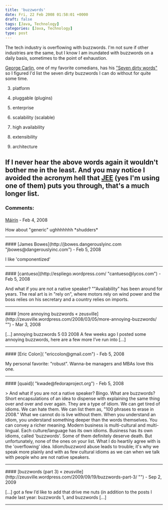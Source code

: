 ```yaml
---
title: 'buzzwords'
date: Fri, 22 Feb 2008 01:58:01 +0000
draft: false
tags: [Java, Technology]
categories: [Java, Technology]
type: post
---
```


The tech industry is overflowing with buzzwords. I'm not sure if other industries are the same, but I know I am inundated with buzzwords on a daily basis, sometimes to the point of exhaustion.

[George Carlin](http://en.wikipedia.org/wiki/George_Carlin), one of my favorite comedians, has his ["Seven dirty words"](http://www.google.com/search?q=carlin+7+dirty+words&ie=utf-8&oe=utf-8&aq=t&rls=org.mozilla:en-US:official&client=firefox-a) so I figured I'd list the seven dirty buzzwords I can do without for quite some time.

3.  platform

6.  pluggable (plugins)

9.  enterprise

12.  scalability (scalable)

15.  high availability

18.  extensibility

21.  architecture

If I never hear the above words again it wouldn't bother me in the least. And you may notice I avoided the acronym hell that [JEE](http://mindprod.com/jgloss/j2ee.html#COMPONENTS) (yes I'm using one of them) puts you through, that's a much longer list.
---
### Comments:
####
[Máirín](http://mihmo.livejournal.com "mairin@gmail.com") - <time datetime="2008-02-21 23:13:58">Feb 4, 2008</time>

How about "generic" ughhhhhhh \*shudders\*
<hr />
####
[James Bowes](http://jbowes.dangerouslyinc.com "jbowes@dangerouslyinc.com") - <time datetime="2008-02-22 13:27:02">Feb 5, 2008</time>

I like 'componentized'
<hr />
####
[cantueso](http://espliego.wordpress.com/ "cantueso@lycos.com") - <time datetime="2008-02-22 13:58:31">Feb 5, 2008</time>

And what if you are not a native speaker? ""Availability" has been around for years. The real art is in "rely on", where motors rely on wind power and the boss relies on his secretary and a country relies on imports.
<hr />
####
[more annoying buzzwords &laquo; zeusville](http://zeusville.wordpress.com/2008/03/05/more-annoying-buzzwords/ "") - <time datetime="2008-03-05 15:11:02">Mar 3, 2008</time>

\[...\] annoying buzzwords 5 03 2008 A few weeks ago I posted some annoying buzzwords, here are a few more I’ve run into \[...\]
<hr />
####
[Eric Colon]( "ericcolon@gmail.com") - <time datetime="2008-02-22 20:45:32">Feb 5, 2008</time>

My personal favorite: "robust". Wanna-be managers and MBAs love this one.
<hr />
####
[quaid]( "kwade@fedoraproject.org") - <time datetime="2008-02-29 20:45:30">Feb 5, 2008</time>

\> And what if you are not a native speaker? Bingo. What are buzzwords? Short encapsulations of an idea to dispense with explaining the same thing over and over and over again. They are a type of idiom. We can get tired of idioms. We can hate them. We can list them as, "100 phrases to erase in 2008." What we cannot do is live without them. When you understand an idiom, you understand something deeper than the words themselves. You can convey a richer meaning. Modern business is multi-cultural and multi-lingual. Each culture/language has its own idioms. Business has its own idioms, called 'buzzwords'. Some of them definitely deserve death. But unfortunately, none of the ones on your list. What I do heartily agree with is the 'overflowing' idea. Idiom/buzzword abuse leads to trouble; it's why we speak more plainly and with as few cultural idioms as we can when we talk with people who are not native speakers.
<hr />
####
[buzzwords (part 3) &laquo; zeusville](http://zeusville.wordpress.com/2009/09/19/buzzwords-part-3/ "") - <time datetime="2009-09-22 09:43:19">Sep 2, 2009</time>

\[...\] got a few I’d like to add that drive me nuts (in addition to the posts I made last year: buzzwords 1, and buzzwords \[...\]
<hr />

